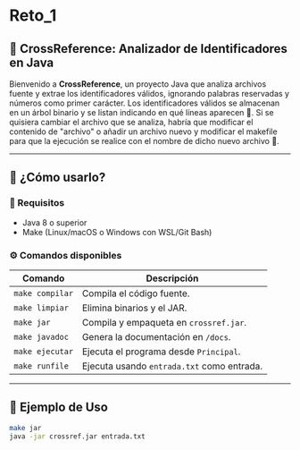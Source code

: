 # Reto_1

## 🧠 CrossReference: Analizador de Identificadores en Java

Bienvenido a **CrossReference**, un proyecto Java que analiza archivos fuente y extrae los identificadores válidos, ignorando palabras reservadas y números como primer carácter. Los identificadores válidos se almacenan en un árbol binario y se listan indicando en qué líneas aparecen 🌳. Si se quisiera cambiar el archivo que se analiza, habría que modificar el contenido de "archivo" o añadir un archivo nuevo y 
modificar el makefile para que la ejecución se realice con el nombre de dicho nuevo archivo 📄.

---

## 🚀 ¿Cómo usarlo?

### 🔧 Requisitos
- Java 8 o superior
- Make (Linux/macOS o Windows con WSL/Git Bash)

### ⚙️ Comandos disponibles

| Comando | Descripción |
|--------|-------------|
| `make compilar` | Compila el código fuente. |
| `make limpiar`  | Elimina binarios y el JAR. |
| `make jar`      | Compila y empaqueta en `crossref.jar`. |
| `make javadoc`  | Genera la documentación en `/docs`. |
| `make ejecutar` | Ejecuta el programa desde `Principal`. |
| `make runfile`  | Ejecuta usando `entrada.txt` como entrada. |

---

## 🧪 Ejemplo de Uso

```bash
make jar
java -jar crossref.jar entrada.txt


